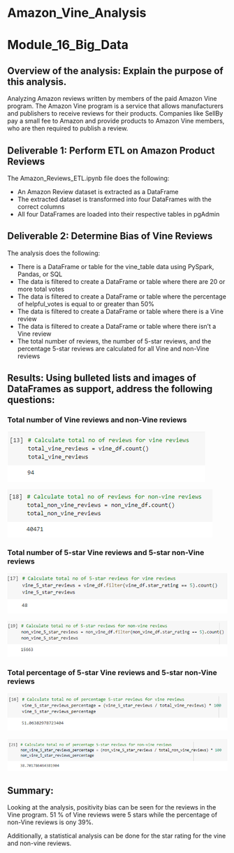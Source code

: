 # Amazon_Vine_Analysis
# Module_16_Big_Data

## Overview of the analysis: Explain the purpose of this analysis.
Analyzing Amazon reviews written by members of the paid Amazon Vine program. The Amazon Vine program is a service that allows manufacturers and publishers to receive reviews for their products. Companies like SellBy pay a small fee to Amazon and provide products to Amazon Vine members, who are then required to publish a review.

## Deliverable 1: Perform ETL on Amazon Product Reviews
The Amazon_Reviews_ETL.ipynb file does the following:
- An Amazon Review dataset is extracted as a DataFrame
- The extracted dataset is transformed into four DataFrames with the correct columns
- All four DataFrames are loaded into their respective tables in pgAdmin 

## Deliverable 2: Determine Bias of Vine Reviews
The analysis does the following:
- There is a DataFrame or table for the vine_table data using PySpark, Pandas, or SQL
- The data is filtered to create a DataFrame or table where there are 20 or more total votes
- The data is filtered to create a DataFrame or table where the percentage of helpful_votes is equal to or greater than 50%
- The data is filtered to create a DataFrame or table where there is a Vine review
- The data is filtered to create a DataFrame or table where there isn’t a Vine review
- The total number of reviews, the number of 5-star reviews, and the percentage 5-star reviews are calculated for all Vine and non-Vine reviews

## Results: Using bulleted lists and images of DataFrames as support, address the following questions:

### Total number of Vine reviews and non-Vine reviews
![total_vine_reviews](https://github.com/veenapu/Amazon_Vine_Analysis/blob/main/Images/fig1_total_vine_reviews.PNG)

![total_non_vine_reviews](https://github.com/veenapu/Amazon_Vine_Analysis/blob/main/Images/fig2_total_non_vine_reviews.PNG)

### Total number of 5-star Vine reviews and 5-star non-Vine reviews
![no_of_5_star_reviews](https://github.com/veenapu/Amazon_Vine_Analysis/blob/main/Images/fig3_total_vine_5_star_reviews.PNG)

![no_of_5_star_non_vine_reviews](https://github.com/veenapu/Amazon_Vine_Analysis/blob/main/Images/fig4_total_non_vine_5_star_reviews.PNG)

### Total percentage of 5-star Vine reviews and 5-star non-Vine reviews
![total_percentage_vine_reviews](https://github.com/veenapu/Amazon_Vine_Analysis/blob/main/Images/fig5_total_percentage_vine_reviews.PNG)

![total_percentage_non_vine_reviews](https://github.com/veenapu/Amazon_Vine_Analysis/blob/main/Images/fig6_toal_percentage_non_vine_reviews.PNG)

## Summary: 
Looking at the analysis, positivity bias can be seen for the reviews in the Vine program.  51 % of Vine reviews were 5 stars while the percentage of non-Vine reviews is ony 39%. 

Additionally, a statistical analysis can be done for the star rating for the vine and non-vine reviews.
